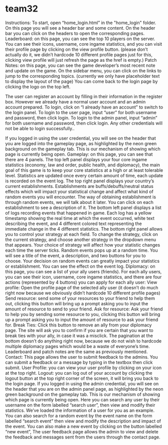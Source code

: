 # team32
Instructions:
To start, open “home_login.html” in the "home_login" folder. On this page you will see a header bar and some content. On the header bar you can click on the headers to open the corresponding pages.
    Leaderboard: on this page, you can see the top 10 players on the server. You can see their icons, username, core ingame statistics, and you can visit their profile page by clicking on the view profile button. (please don’t actually do it, we didn’t hardcode 10 different profile pages just for this, clicking view profile will just refresh the page as the href is empty.)
    Patch Notes: on this page, you can see the game developer’s most recent note and update on the game. On the sidebar menu, you can click on the links to jump to the corresponding topics. (currently we only have placeholder text to display the layout of the page)
    You can come back to the login page by clicking the logo on the top left.

The user can register an account by filling in their information in the register box. However we already have a normal user account and an admin account prepared. To login, click on “I already have an account” to switch to the login panel.
    To login to the user page, input “user” for both username and password, then click login.
    To login to the admin panel, input “admin” for both username and password, then click login.
    Any other credentials will not be able to login successfully..

If you logged in using the user credential, you will see on the header that you are logged into the gameplay page, as highlighted by the neon green background on the gameplay tab. This is our mechanism of showing which page is currently being open.
    Gameplay: on this page, you can see that there are 4 panels.
        The top left panel displays your four core ingame statistics (economy, law and order, public health, and diplomacy), the main goal of this game is to keep your core statistics at a high or at least tolerable level. Statistics are updated once every certain amount of time, each update is recorded on the event log.
        The top right panel displays your country’s current establishments. Establishments are buffs/debuffs/neutral status effects which will impact your statistical change and affect what kind of random events you will encounter. The way of obtaining establishment is through random events, we will talk about it later. You can click on each establishment to see a description of it.
        The bottom left panel displays a list of logs recording events that happened in game. Each log has a yellow timestamp showing the real time at which the event occurred, white text describing the event, and 4 different colored text representing the immediate change in the 4 different statistics.
        The bottom right panel allows you to control your strategy at each field. To change the strategy, click on the current strategy, and choose another strategy in the dropdown menu that appears. Your choice of strategy will affect how your statistic changes each time the server ticks.
        Random events pops up at a random time. You will see a title of the event, a description, and two buttons for you to choose. Your decision on random events can greatly impact your statistics or establishment. You can see the effect on the event log.
    Diplomacy: on this page, you can see a list of your ally users (friends). For each ally users, you can see their icon, username, core ingame statistics, and there are four actions (represented by 4 buttons) you can apply for each ally user:
        View profile: Open the profile page of the selected ally user (it doesn’t do much right now because we obviously didn’t hardcode 10 different profile pages)
        Send resource: send some of your resources to your friend to help them out, clicking this button will bring up a prompt asking you to input the amount of resource to send to your friend.
        Ask for resource: Ask your friend to help you by sending some resource to you, clicking this button will bring up a prompt asking you to input the amount of resource to ask your friend for.
        Break Ties: Click this button to remove an ally from your diplomacy page. The site will ask you to confirm if you are certain that you want to break ties with your ally, in case it was a misclick.
        The pagination at the bottom doesn’t do anything right now, because we do not wish to hardcode multiple diplomacy pages which would be a waste of everyone’s time.
    Leaderboard and patch notes are the same as previously mentioned.
    Contact: This page allows the user to submit feedback to the admins. You can submit a feedback or a message by typing in the textbox then click submit.
    User Profile: you can view your user profile by clicking on your icon at the top right.
    Logout: you can log out of your account by clicking the logout button at the top right corner of the screen, it will bring you back to the login page.
If you logged in using the admin credential, you will see on the header that you are on the admin panel page, as highlighted by the neon green background on the gameplay tab. This is our mechanism of showing which page is currently being open. Here you can search any user by their username on the form labelled “search user”, then view and modify their statistics. We’ve loaded the information of a user for you as an example. You can also search for a random event by the event name on the form labelled “search event” then view and modify the description and impact of the event. You can also make a new event by clicking on the button labelled “new event”,
The user feedback page allows the admin to view and delete the feedback and messages sent from the users through the contact page. 
